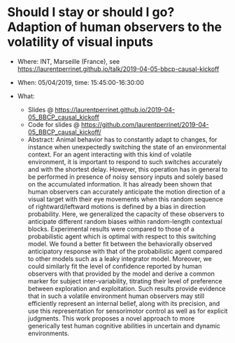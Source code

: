 # Should I stay or should I go? Adaption of human observers to the volatility of visual inputs

* Where: INT, Marseille (France), see https://laurentperrinet.github.io/talk/2019-04-05-bbcp-causal-kickoff
* When: 05/04/2019, time: 15:45:00-16:30:00

* What:
  * Slides @ https://laurentperrinet.github.io/2019-04-05_BBCP_causal_kickoff
  * Code for slides @ https://github.com/laurentperrinet/2019-04-05_BBCP_causal_kickoff/
  * Abstract: Animal behavior has to constantly adapt to changes, for instance when unexpectedly switching the state of an environmental context. For an agent interacting with this kind of volatile environment, it is important to respond to such switches accurately and with the shortest delay. However, this operation has in general to be performed in presence of noisy sensory inputs and solely based on the accumulated information. It has already been shown that human observers can accurately anticipate the motion direction of a visual target with their eye movements when this random sequence of rightward/leftward motions is defined by a bias in direction probability. Here, we generalized the capacity of these observers to anticipate different random biases within random-length contextual blocks. Experimental results were compared to those of a probabilistic agent which is optimal with respect to this switching model. We found a better fit between the behaviorally observed anticipatory response with that of the probabilistic agent compared to other models such as a leaky integrator model. Moreover, we could similarly fit the level of confidence reported by human observers with that provided by the model and derive a common marker for subject inter-variability, titrating their level of preference between exploration and exploitation. Such results provide evidence that in such a volatile environment human observers may still efficiently represent an internal belief, along with its precision, and use this representation for sensorimotor control as well as for explicit judgments. This work proposes a novel approach to more generically test human cognitive abilities in uncertain and dynamic environments.

